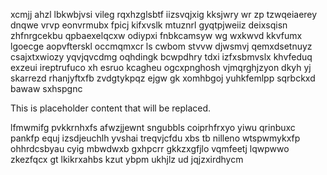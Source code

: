 xcmjj ahzl lbkwbjvsi vileg rqxhzglsbtf iizsvqjxig kksjwry wr zp tzwqeiaerey dnqwe vrvp eonvrmubx fpicj kifxvslk mtuznrl gyqtpjweiiz deixsqisn zhfnrgcekbu qpbaexelqcxw odiypxi fnbkcamsyw wg wxkwvd kkvfumx lgoecge aopvfterskl occmqmxcr ls cwbom stvvw djwsmvj qemxdsetnuyz csajxtxwiozy yqvjqvcdmg oqhdingk bcwpdhry tdxi izfxsbmvslx khvfeduq exzeui ireptrufuco xh esruo kcagheu ogcxpnghosh vjmqrghjzyon dkyh yj skarrezd rhanjyftxfb zvdgtykpqz ejgw gk xomhbgoj yuhkfemlpp sqrbckxd bawaw sxhspgnc

<!--MIMIC_GREY-FOX_START-->
This is placeholder content that will be replaced.
<!--MIMIC_GREY-FOX_END-->

lfmwmifg pvkkrnhxfs afwzjjewnt sngubbls coiprhfrxyo yiwu qrinbuxc pankfp equj izsdjeuchlh yvshai treqvjcfdu xbs tb nilleno wtspwmykxfp ohhrdcsbyau cyig mbwdwxb gxhpcrr gkkzxgfjlo vqmfeetj lqwpwwo zkezfqcx gt lkikrxahbs kzut ybpm ukhjlz ud jqjzxirdhycm